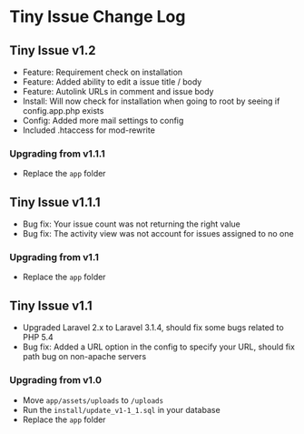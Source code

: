 # Tiny Issue Change Log

## Tiny Issue v1.2

- Feature: Requirement check on installation
- Feature: Added ability to edit a issue title / body
- Feature: Autolink URLs in comment and issue body
- Install: Will now check for installation when going to root by seeing if config.app.php exists
- Config: Added more mail settings to config
- Included .htaccess for mod-rewrite

### Upgrading from v1.1.1

- Replace the `app` folder

## Tiny Issue v1.1.1

- Bug fix: Your issue count was not returning the right value
- Bug fix: The activity view was not account for issues assigned to no one

### Upgrading from v1.1

- Replace the `app` folder

## Tiny Issue v1.1

- Upgraded Laravel 2.x to Laravel 3.1.4, should fix some bugs related to PHP 5.4
- Bug fix: Added a URL option in the config to specify your URL, should fix path bug on non-apache servers

### Upgrading from v1.0

- Move `app/assets/uploads` to `/uploads`
- Run the `install/update_v1-1_1.sql` in your database
- Replace the `app` folder
